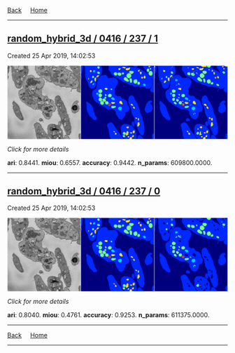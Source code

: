 
[Back](..)&nbsp;&nbsp;&nbsp;&nbsp;&nbsp;[Home](https://leapmanlab.github.io/snapshots)

---

<div class="summary"><a href="1"><h2>random_hybrid_3d / 0416 / 237 / 1</h2></a><p>Created 25 Apr 2019, 14:02:53
</p><a href="1"><img src="1/media/summary.png" align="center"></a><p>
<i>Click for more details</i>
</p></div>

**ari**: 0.8441. **miou**: 0.6557. **accuracy**: 0.9442. **n_params**: 609800.0000. 

---

<div class="summary"><a href="0"><h2>random_hybrid_3d / 0416 / 237 / 0</h2></a><p>Created 25 Apr 2019, 14:02:53
</p><a href="0"><img src="0/media/summary.png" align="center"></a><p>
<i>Click for more details</i>
</p></div>

**ari**: 0.8040. **miou**: 0.4761. **accuracy**: 0.9253. **n_params**: 611375.0000. 

---

[Back](..)&nbsp;&nbsp;&nbsp;&nbsp;&nbsp;[Home](https://leapmanlab.github.io/snapshots)

---